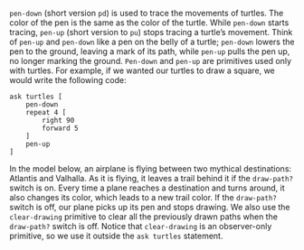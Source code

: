 `pen-down` (short version `pd`) is used to trace the movements of turtles. The color of the pen is the same as the color of the turtle. While `pen-down` starts tracing, `pen-up` (short version to `pu`) stops tracing a turtle’s movement. Think of `pen-up` and `pen-down` like a pen on the belly of a turtle; `pen-down` lowers the pen to the ground, leaving a mark of its path, while `pen-up` pulls the pen up, no longer marking the ground. `Pen-down` and `pen-up` are primitives used only with turtles. For example, if we wanted our turtles to draw a square, we would write the following code:



```
ask turtles [
	pen-down
	repeat 4 [
		right 90
		forward 5
	]
	pen-up
]
```



In the model below, an airplane is flying between two mythical destinations: Atlantis and Valhalla. As it is flying, it leaves a trail behind it if the `draw-path?` switch is on. Every time a plane reaches a destination and turns around, it also changes its color, which leads to a new trail color. If the `draw-path?` switch is off, our plane picks up its pen and stops drawing. We also use the `clear-drawing` primitive to clear all the previously drawn paths when the  `draw-path?` switch is off. Notice that `clear-drawing` is an observer-only primitive, so we use it outside the `ask turtles` statement.